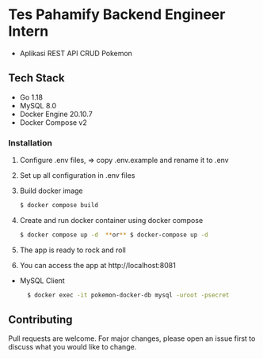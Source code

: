# Tes Pahamify Backend Engineer Intern
- Aplikasi REST API CRUD Pokemon

## Tech Stack
- Go 1.18
- MySQL 8.0
- Docker Engine 20.10.7
- Docker Compose v2

### Installation
1. Configure .env files, => copy .env.example and rename it to .env

2. Set up all configuration in .env files

4. Build docker image

    ```bash
    $ docker compose build
    ```

4. Create and run docker container using docker compose
  
    ```bash
    $ docker compose up -d  **or** $ docker-compose up -d
    ```

5. The app is ready to rock and roll
6. You can access the app at http://localhost:8081

- MySQL Client
  ```bash
    $ docker exec -it pokemon-docker-db mysql -uroot -psecret
  ```


## Contributing
Pull requests are welcome. For major changes, please open an issue first to discuss what you would like to change.
